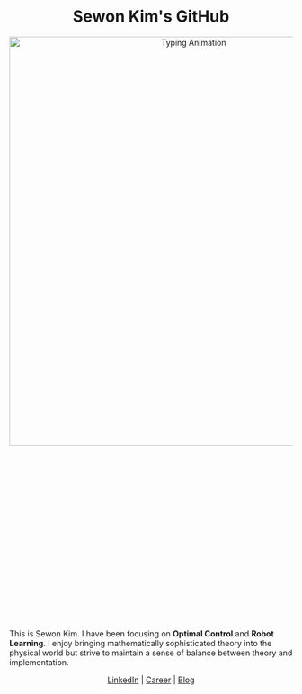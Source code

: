 <div align="center">
  
  # Sewon Kim's GitHub


  <div align="center">
      <img
        src="https://readme-typing-svg.herokuapp.com?font=sans-serif&size=21&duration=3000&pause=1000&color=808080&center=true&vCenter=true&width=800&lines=Embodied+System%2C+Optimal+Control%2C+and+Robot+Learning+✨"
        alt="Typing Animation"
        style="width: clamp(40rem, 70%, 65rem); height: auto;" />
  </div>

</div>

This is Sewon Kim. I have been focusing on **Optimal Control** and **Robot Learning**. I enjoy bringing mathematically sophisticated theory into the physical world but strive to maintain a sense of balance between theory and implementation.

<div align="center">
  <a href="https://www.linkedin.com/in/wontothree/">LinkedIn</a> |
  <a href="https://wontothree.github.io/">Career</a> |
  <a href="https://wontothree.github.io/blog">Blog</a>
</div>
